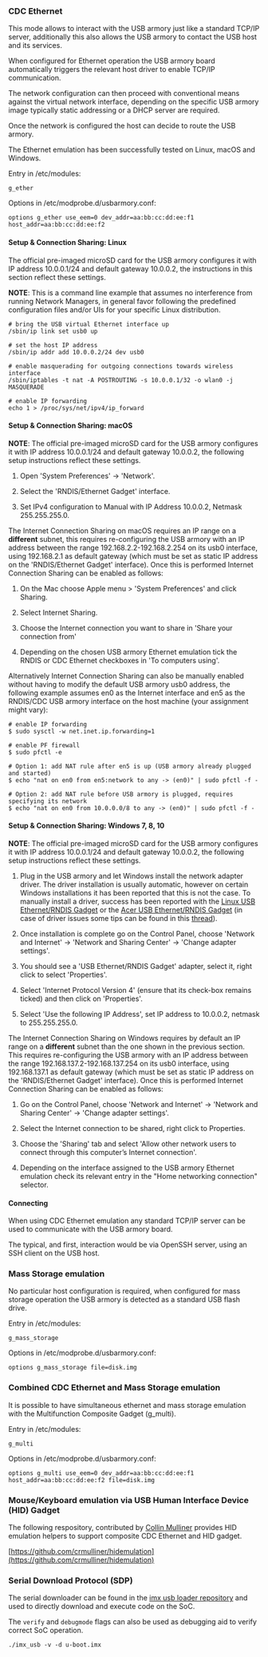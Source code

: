 ### CDC Ethernet

This mode allows to interact with the USB armory just like a standard TCP/IP
server, additionally this also allows the USB armory to contact the USB host
and its services.

When configured for Ethernet operation the USB armory board automatically
triggers the relevant host driver to enable TCP/IP communication.

The network configuration can then proceed with conventional means against the
virtual network interface, depending on the specific USB armory image typically
static addressing or a DHCP server are required.

Once the network is configured the host can decide to route the USB armory.

The Ethernet emulation has been successfully tested on Linux, macOS and
Windows.

Entry in /etc/modules:
```
g_ether
```

Options in /etc/modprobe.d/usbarmory.conf:
```
options g_ether use_eem=0 dev_addr=aa:bb:cc:dd:ee:f1 host_addr=aa:bb:cc:dd:ee:f2
```

#### Setup & Connection Sharing: Linux

The official pre-imaged microSD card for the USB armory configures it with IP address 10.0.0.1/24 and default gateway 10.0.0.2, the instructions in this section reflect these settings.

**NOTE**: This is a command line example that assumes no interference from running Network Managers, in general favor following the predefined configuration files and/or UIs for your specific Linux distribution.

```
# bring the USB virtual Ethernet interface up
/sbin/ip link set usb0 up

# set the host IP address
/sbin/ip addr add 10.0.0.2/24 dev usb0

# enable masquerading for outgoing connections towards wireless interface
/sbin/iptables -t nat -A POSTROUTING -s 10.0.0.1/32 -o wlan0 -j MASQUERADE

# enable IP forwarding
echo 1 > /proc/sys/net/ipv4/ip_forward

```

#### Setup & Connection Sharing: macOS

**NOTE**: The official pre-imaged microSD card for the USB armory configures it with IP address 10.0.0.1/24 and default gateway 10.0.0.2, the following setup instructions reflect these settings.

1. Open 'System Preferences' -> 'Network'.

2. Select the 'RNDIS/Ethernet Gadget' interface.

3. Set IPv4 configuration to Manual with IP Address 10.0.0.2, Netmask 255.255.255.0.

The Internet Connection Sharing on macOS requires an IP range on a **different** subnet, this requires re-configuring the USB armory with an IP address between the range 192.168.2.2-192.168.2.254 on its usb0 interface, using 192.168.2.1 as default gateway (which must be set as static IP address on the 'RNDIS/Ethernet Gadget' interface). Once this is performed Internet Connection Sharing can be enabled as follows:

1. On the Mac choose Apple menu > 'System Preferences' and click Sharing.

2. Select Internet Sharing.

3. Choose the Internet connection you want to share in 'Share your connection
from'

4. Depending on the chosen USB armory Ethernet emulation tick the RNDIS or
CDC Ethernet checkboxes in 'To computers using'.

Alternatively Internet Connection Sharing can also be manually enabled without having to modify the default USB armory usb0 address, the following example assumes en0 as the Internet interface and en5 as the RNDIS/CDC USB armory interface on the host machine (your assignment might vary):

```
# enable IP forwarding
$ sudo sysctl -w net.inet.ip.forwarding=1

# enable PF firewall
$ sudo pfctl -e

# Option 1: add NAT rule after en5 is up (USB armory already plugged and started)
$ echo "nat on en0 from en5:network to any -> (en0)" | sudo pfctl -f -

# Option 2: add NAT rule before USB armory is plugged, requires specifying its network
$ echo "nat on en0 from 10.0.0.0/8 to any -> (en0)" | sudo pfctl -f -
```

#### Setup & Connection Sharing: Windows 7, 8, 10

**NOTE**: The official pre-imaged microSD card for the USB armory configures it with IP address 10.0.0.1/24 and default gateway 10.0.0.2, the following setup instructions reflect these settings.

1. Plug in the USB armory and let Windows install the network adapter driver. The driver installation is usually automatic, however on certain Windows installations it has been reported that this is not the case. To manually install a driver, success has been reported with the [Linux USB Ethernet/RNDIS Gadget](https://www.kernel.org/doc/Documentation/usb/linux.inf) or the [Acer USB Ethernet/RNDIS Gadget](http://catalog.update.microsoft.com/v7/site/ScopedViewRedirect.aspx?updateid=37e35bd4-d788-4b83-9416-f78e439f90a2) (in case of driver issues some tips can be found in this [thread](https://groups.google.com/forum/#!topic/usbarmory/bFZBrTKq2Mg)).

2. Once installation is complete go on the Control Panel, choose 'Network and Internet' -> 'Network and Sharing Center' ->  'Change adapter settings'.

3. You should see a 'USB Ethernet/RNDIS Gadget' adapter, select it, right click to select 'Properties'.

4. Select 'Internet Protocol Version 4' (ensure that its check-box remains ticked) and then click on 'Properties'.

5. Select 'Use the following IP Address', set IP address to 10.0.0.2, netmask to 255.255.255.0.

The Internet Connection Sharing on Windows requires by default an IP range on a **different** subnet than the one shown in the previous section. This requires re-configuring the USB armory with an IP address between the range 192.168.137.2-192.168.137.254 on its usb0 interface, using 192.168.137.1 as default gateway (which must be set as static IP address on the 'RNDIS/Ethernet Gadget' interface). Once this is performed Internet Connection Sharing can be enabled as follows:

1. Go on the Control Panel, choose 'Network and Internet' -> 'Network and Sharing Center' ->  'Change adapter settings'.
2. Select the Internet connection to be shared, right click to Properties.

3. Choose the 'Sharing' tab and select 'Allow other network users to connect through this computer’s Internet connection'.

4. Depending on the interface assigned to the USB armory Ethernet emulation check its relevant entry in the "Home networking connection" selector.

#### Connecting

When using CDC Ethernet emulation any standard TCP/IP server can be used to communicate with the USB armory board.

The typical, and first, interaction would be via OpenSSH server, using an SSH client on the USB host.

### Mass Storage emulation

No particular host configuration is required, when configured for mass storage
operation the USB armory is detected as a standard USB flash drive.

Entry in /etc/modules:
```
g_mass_storage
```

Options in /etc/modprobe.d/usbarmory.conf:
```
options g_mass_storage file=disk.img
```

### Combined CDC Ethernet and Mass Storage emulation

It is possible to have simultaneous ethernet and mass storage emulation with the Multifunction Composite Gadget (g_multi).

Entry in /etc/modules:
```
g_multi
```

Options in /etc/modprobe.d/usbarmory.conf:
```
options g_multi use_eem=0 dev_addr=aa:bb:cc:dd:ee:f1 host_addr=aa:bb:cc:dd:ee:f2 file=disk.img
```

### Mouse/Keyboard emulation via USB Human Interface Device (HID) Gadget

The following respository, contributed by [Collin Mulliner](https://github.com/crmulliner) provides HID emulation helpers to support composite CDC Ethernet and HID gadget.

[https://github.com/crmulliner/hidemulation](https://github.com/crmulliner/hidemulation)


### Serial Download Protocol (SDP)

The serial downloader can be found in the [imx usb loader repository](https://github.com/boundarydevices/imx_usb_loader) and used to directly download and execute code on the SoC.

The ```verify``` and ```debugmode``` flags can also be used as debugging aid to verify correct SoC operation.

```
./imx_usb -v -d u-boot.imx
```
